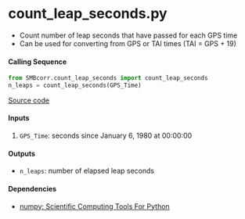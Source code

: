 count_leap_seconds.py
=====================

- Count number of leap seconds that have passed for each GPS time  
- Can be used for converting from GPS or TAI times (TAI = GPS + 19)  

#### Calling Sequence
```python
from SMBcorr.count_leap_seconds import count_leap_seconds  
n_leaps = count_leap_seconds(GPS_Time)  
```
[Source code](https://github.com/tsutterley/SMBcorr/blob/master/SMBcorr/count_leap_seconds.py)

#### Inputs
1. `GPS_Time`: seconds since January 6, 1980 at 00:00:00  

#### Outputs
- `n_leaps`: number of elapsed leap seconds  

#### Dependencies
- [numpy: Scientific Computing Tools For Python](http://www.numpy.org)  
